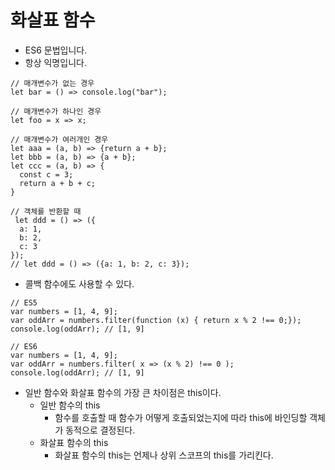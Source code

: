 # 화살표 함수
- ES6 문법입니다.
- 항상 익명입니다.

```JS
// 매개변수가 없는 경우
let bar = () => console.log("bar");
```
```JS
// 매개변수가 하나인 경우
let foo = x => x;
```
```JS
// 매개변수가 여러개인 경우
let aaa = (a, b) => {return a + b};
let bbb = (a, b) => {a + b};
let ccc = (a, b) => {
  const c = 3;
  return a + b + c;
}
```
```JS
// 객체를 반환할 때
 let ddd = () => ({
  a: 1, 
  b: 2, 
  c: 3
});   
// let ddd = () => ({a: 1, b: 2, c: 3}); 
```
- 콜백 함수에도 사용할 수 있다.
```JS
// ES5
var numbers = [1, 4, 9];
var oddArr = numbers.filter(function (x) { return x % 2 !== 0;});
console.log(oddArr); // [1, 9]
```
```JS
// ES6
var numbers = [1, 4, 9];
var oddArr = numbers.filter( x => (x % 2) !== 0 );
console.log(oddArr); // [1, 9]
```
- 일반 함수와 화살표 함수의 가장 큰 차이점은 this이다.  
  - 일반 함수의 this
    - 함수를 호출할 때 함수가 어떻게 호출되었는지에 따라 this에 바인딩할 객체가 동적으로 결정된다.
  - 화살표 함수의 this
    - 화살표 함수의 this는 언제나 상위 스코프의 this를 가리킨다.


